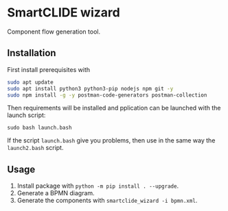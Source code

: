 # SmartCLIDE wizard

Component flow generation tool.

## Installation

First install prerequisites with

```bash
sudo apt update
sudo apt install python3 python3-pip nodejs npm git -y
sudo npm install -g -y postman-code-generators postman-collection
```

Then requirements will be installed and pplication can be launched with the launch script:
```
sudo bash launch.bash
```
If the script `launch.bash` give you problems, then use in the same way the `launch2.bash` script.


## Usage 
1. Install package with `python -m pip install . --upgrade`.
2. Generate a BPMN diagram.
3. Generate the components with `smartclide_wizard -i bpmn.xml`.
